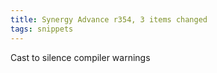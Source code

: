 ```yaml
---
title: Synergy Advance r354, 3 items changed
tags: snippets
---
```


Cast to silence compiler warnings
